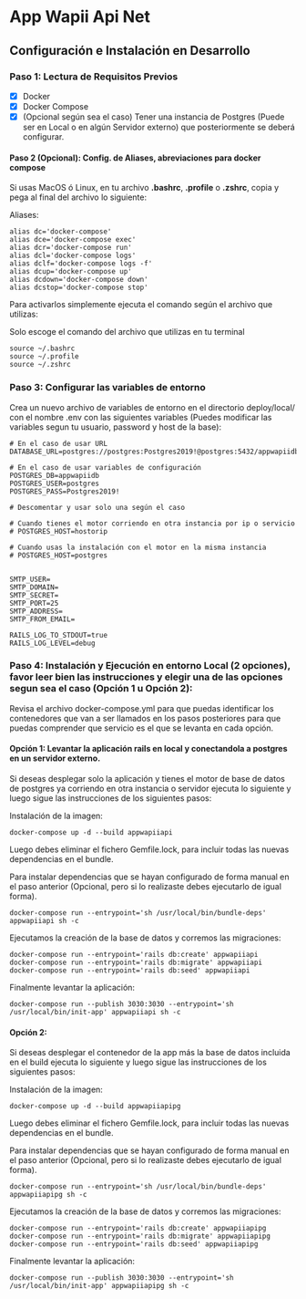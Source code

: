
# App Wapii Api Net

## Configuración e Instalación en Desarrollo

### Paso 1: Lectura de Requisitos Previos

- [x] Docker
- [x] Docker Compose
- [x] (Opcional según sea el caso) Tener una instancia de Postgres (Puede ser en Local o en algún Servidor externo) que posteriormente se deberá configurar.

#### Paso 2 (Opcional): Config. de Aliases, abreviaciones para docker compose

Si usas MacOS ó Linux, en tu archivo **.bashrc**, **.profile** o **.zshrc**, copia y pega al final del archivo lo siguiente:

Aliases:
```
alias dc='docker-compose'
alias dce='docker-compose exec'
alias dcr='docker-compose run'
alias dcl='docker-compose logs'
alias dclf='docker-compose logs -f'
alias dcup='docker-compose up'
alias dcdown='docker-compose down'
alias dcstop='docker-compose stop'
```

Para activarlos simplemente ejecuta el comando según el archivo que utilizas:

Solo escoge el comando del archivo que utilizas en tu terminal
```
source ~/.bashrc
source ~/.profile
source ~/.zshrc
```

### Paso 3: Configurar las variables de entorno

Crea un nuevo archivo de variables de entorno en el directorio deploy/local/ con el nombre .env con las siguientes variables (Puedes modificar las variables segun tu usuario, password y host de la base):

```
# En el caso de usar URL
DATABASE_URL=postgres://postgres:Postgres2019!@postgres:5432/appwapiidb

# En el caso de usar variables de configuración
POSTGRES_DB=appwapiidb
POSTGRES_USER=postgres
POSTGRES_PASS=Postgres2019!

# Descomentar y usar solo una según el caso

# Cuando tienes el motor corriendo en otra instancia por ip o servicio
# POSTGRES_HOST=hostorip

# Cuando usas la instalación con el motor en la misma instancia
# POSTGRES_HOST=postgres


SMTP_USER=
SMTP_DOMAIN=
SMTP_SECRET=
SMTP_PORT=25
SMTP_ADDRESS=
SMTP_FROM_EMAIL=

RAILS_LOG_TO_STDOUT=true
RAILS_LOG_LEVEL=debug
```


### Paso 4: Instalación y Ejecución en entorno Local (2 opciones), favor leer bien las instrucciones y elegir una de las opciones segun sea el caso (Opción 1 u Opción 2):

Revisa el archivo docker-compose.yml para que puedas identificar los contenedores que van a ser llamados en los pasos posteriores para que puedas comprender que servicio es el que se levanta en cada opción.

#### Opción 1: Levantar la aplicación rails en local y conectandola a postgres en un servidor externo.

Si deseas desplegar solo la aplicación y tienes el motor de base de datos de postgres ya corriendo en otra instancia o servidor ejecuta lo siguiente y luego sigue las instrucciones de los siguientes pasos:

Instalación de la imagen:
```
docker-compose up -d --build appwapiiapi
```

Luego debes eliminar el fichero Gemfile.lock, para incluir todas las nuevas dependencias en el bundle.

Para instalar dependencias que se hayan configurado de forma manual en el paso anterior (Opcional, pero si lo realizaste debes ejecutarlo de igual forma).
```
docker-compose run --entrypoint='sh /usr/local/bin/bundle-deps' appwapiiapi sh -c
```

Ejecutamos la creación de la base de datos y corremos las migraciones:
```
docker-compose run --entrypoint='rails db:create' appwapiiapi
docker-compose run --entrypoint='rails db:migrate' appwapiiapi
docker-compose run --entrypoint='rails db:seed' appwapiiapi
```

Finalmente levantar la aplicación:
```
docker-compose run --publish 3030:3030 --entrypoint='sh /usr/local/bin/init-app' appwapiiapi sh -c
```

#### Opción 2:
Si deseas desplegar el contenedor de la app más la base de datos incluida en el build ejecuta lo siguiente y luego sigue las instrucciones de los siguientes pasos:

Instalación de la imagen:
```
docker-compose up -d --build appwapiiapipg
```

Luego debes eliminar el fichero Gemfile.lock, para incluir todas las nuevas dependencias en el bundle.

Para instalar dependencias que se hayan configurado de forma manual en el paso anterior (Opcional, pero si lo realizaste debes ejecutarlo de igual forma).
```
docker-compose run --entrypoint='sh /usr/local/bin/bundle-deps' appwapiiapipg sh -c
```

Ejecutamos la creación de la base de datos y corremos las migraciones:
```
docker-compose run --entrypoint='rails db:create' appwapiiapipg
docker-compose run --entrypoint='rails db:migrate' appwapiiapipg
docker-compose run --entrypoint='rails db:seed' appwapiiapipg
```

Finalmente levantar la aplicación:
```
docker-compose run --publish 3030:3030 --entrypoint='sh /usr/local/bin/init-app' appwapiiapipg sh -c
```